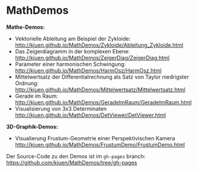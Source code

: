 MathDemos
=========

**Mathe-Demos:**

* Vektorielle Ableitung am Beispiel der Zykloide:
  <http://kjuen.github.io/MathDemos/Zykloide/Ableitung_Zykloide.html>
* Das Zeigerdiagramm in der komplexen Ebene:
  <http://kjuen.github.io/MathDemos/ZeigerDiag/ZeigerDiag.html>
* Parameter einer harmonischen Schwingung:
  <http://kjuen.github.io/MathDemos/HarmOsz/HarmOsz.html>
* Mittelwertsatz der Differentialrechnung als Satz von Taylor
  niedrigster Ordnung:
  <http://kjuen.github.io/MathDemos/Mittelwertsatz/Mittelwertsatz.html>
* Gerade im Raum:
  <http://kjuen.github.io/MathDemos/GeradeImRaum/GeradeImRaum.html>
* Visualisierung von 3x3 Determinaten
  <http://kjuen.github.io/MathDemos/DetViewer/DetViewer.html>

**3D-Graphik-Demos:**

* Visualierung Frustum-Geometrie einer Perspektivischen Kamera
  <http://kjuen.github.io/MathDemos/FrustumDemo/FrustumDemo.html>

Der Source-Code zu den Demos ist im `gh-pages` branch:
<https://github.com/kjuen/MathDemos/tree/gh-pages>
